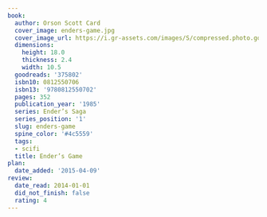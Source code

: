 ```yaml
---
book:
  author: Orson Scott Card
  cover_image: enders-game.jpg
  cover_image_url: https://i.gr-assets.com/images/S/compressed.photo.goodreads.com/books/1408303130l/375802._SY160_.jpg
  dimensions:
    height: 18.0
    thickness: 2.4
    width: 10.5
  goodreads: '375802'
  isbn10: 0812550706
  isbn13: '9780812550702'
  pages: 352
  publication_year: '1985'
  series: Ender’s Saga
  series_position: '1'
  slug: enders-game
  spine_color: '#4c5559'
  tags:
  - scifi
  title: Ender’s Game
plan:
  date_added: '2015-04-09'
review:
  date_read: 2014-01-01
  did_not_finish: false
  rating: 4
---
```

